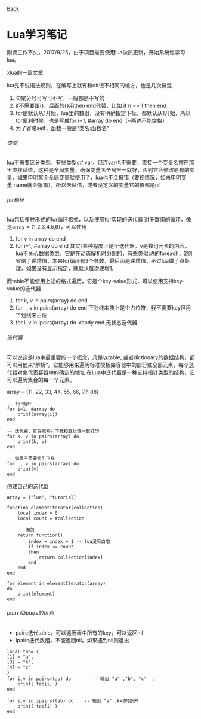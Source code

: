 [Back](index.md)

# Lua学习笔记

刚换工作不久，2017/9/25，由于项目需要使用lua做热更新，开始系统性学习lua。

[xlua的一篇文章](http://www.infoq.com/cn/news/2017/01/C-NET-Lua-Unity3D)

lua先不说语法规则，在编写上就有和c#很不相同的地方，也是几次搞混
1. 句尾分号可写可不写，一般都是不写的
2. if不需要跟()，后面的{}用then end代替，比如
    if n == 1 then
    end
3. for是默认从1开始，lua里的数组，没有明确指定下标，都默认从1开始，所以for便利时候，也是写成for i=1, #array do end（=两边不能空格）
4. 为了省略self，函数一般是“类名:函数名”

###### 类型
lua不需要区分类型，有些类型c# var，但连var也不需要，直接一个变量名摆在那里直接赋值，这种是全局变量，确保变量名全局唯一就好，否则它会修改原有的变量，如果申明某个全局变量就使用了，lua也不会报错（要视情况，如未申明变量.name就会报错），所以未赋值，或者没定义的变量它的值都是nil


###### for循环
lua包括多种形式的for循环格式，以及使用for实现的迭代器
对于数组的循环，像是array = {1,2,3,4,5,6}，可以使用
1. for v in array do <body> end    
2. for i=1, #array do <body> end
其实1某种程度上是个迭代器，v是数组元素的内容，lua不关心数据类型，它是在动态解析时分配的，有些类似c#的foreach，2则省略了递增值，本来for循环有3个参数，最后面是递增值，不过lua做了点处理，如果没有显示指定，就默认每次递增1.

而table不能使用上述的格式遍历，它是个key-value形式，可以使用支持key-value的迭代器
1. for k, v in pairs(array) do <body> end
2. for _, v in pairs(array) do <body> end 下划线本质上是个占位符，我不需要key但用下划线来占位
3. for i, v in ipairs(array) do <body end 无状态迭代器

###### 迭代器
可以说这是lua中最重要的一个概念，凡是以table, 或者dictionary的数据结构，都可以用他来“解析”。它能够用来遍历标准模板库容器中的部分或全部元素，每个迭代器对象代表容器中的确定的地址
在Lua中迭代器是一种支持指针类型的结构，它可以遍历集合的每一个元素。

array = {11, 22, 33, 44, 55, 66, 77, 88}
```
-- for循环
for i=1, #array do
    print(array[i])
end

-- 迭代器，它将把索引下标和数组值一起打印
for k, v in pairs(array) do
    print(k, v)
end

-- 如果不需要索引下标
for _, v in pairs(array) do
    print(v)
end
```

创建自己的迭代器
```
array = {"lua", "tutorial}

function elementIterator(collection)
    local index = 0
    local count = #collection

    -- 闭包
    return function()
        index = index + 1 -- lua没有自增
        if index <= count
        then
            return collection[index]
        end
    end
end

for element in elementIterator(array)
do
    print(element)
end
```

###### pairs和ipairs的区别
- pairs迭代table，可以遍历表中所有的key，可以返回nil
- ipairs迭代数组，不能返回nil，如果遇到nil则退出

```
local tab= { 
[1] = "a", 
[3] = "b", 
[4] = "c" 
} 
for i,v in pairs(tab) do        -- 输出 "a" ,"b", "c"  ,
    print( tab[i] ) 
end 

for i,v in ipairs(tab) do    -- 输出 "a" ,k=2时断开 
    print( tab[i] ) 
end
```